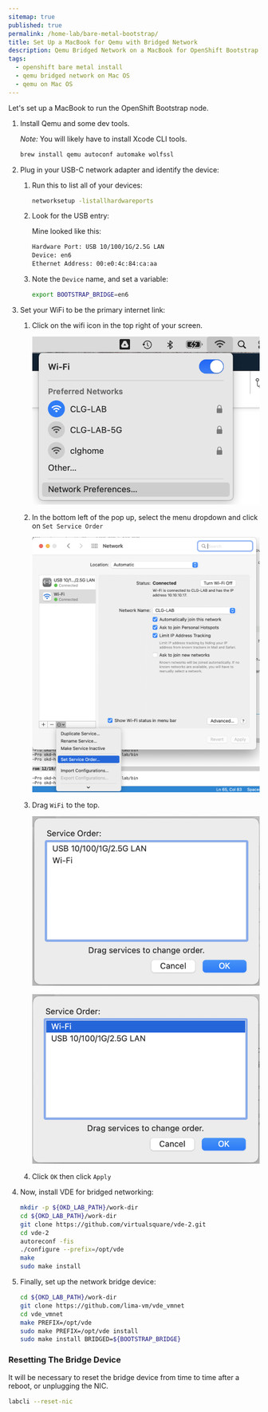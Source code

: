 ```yaml
---
sitemap: true
published: true
permalink: /home-lab/bare-metal-bootstrap/
title: Set Up a MacBook for Qemu with Bridged Network
description: Qemu Bridged Network on a MacBook for OpenShift Bootstrap Node
tags:
  - openshift bare metal install
  - qemu bridged network on Mac OS
  - qemu on Mac OS
---
```

Let's set up a MacBook to run the OpenShift Bootstrap node.

1. Install Qemu and some dev tools.

   _Note:_ You will likely have to install Xcode CLI tools.

   ```bash
   brew install qemu autoconf automake wolfssl
   ```

1. Plug in your USB-C network adapter and identify the device:

   1. Run this to list all of your devices:

      ```bash
      networksetup -listallhardwareports
      ```

   1. Look for the USB entry:

      Mine looked like this:

      ```bash
      Hardware Port: USB 10/100/1G/2.5G LAN
      Device: en6
      Ethernet Address: 00:e0:4c:84:ca:aa
      ```

   1. Note the `Device` name, and set a variable:

      ```bash
      export BOOTSTRAP_BRIDGE=en6
      ```

1. Set your WiFi to be the primary internet link:

   1. Click on the wifi icon in the top right of your screen.

      ![Network Preferences](images/network-preferences.png)

   1. In the bottom left of the pop up, select the menu dropdown and click on `Set Service Order`

      ![Set Service Order](images/set-service-order.png)

   1. Drag `WiFi` to the top.

      ![Set Service Order](images/service-order.png)

      ![Set Service Order](images/wifi-first.png)

   1. Click `OK` then click `Apply`

1. Now, install VDE for bridged networking:

   ```bash
   mkdir -p ${OKD_LAB_PATH}/work-dir
   cd ${OKD_LAB_PATH}/work-dir
   git clone https://github.com/virtualsquare/vde-2.git
   cd vde-2
   autoreconf -fis
   ./configure --prefix=/opt/vde
   make
   sudo make install
   ```

1. Finally, set up the network bridge device:

   ```bash
   cd ${OKD_LAB_PATH}/work-dir
   git clone https://github.com/lima-vm/vde_vmnet
   cd vde_vmnet
   make PREFIX=/opt/vde
   sudo make PREFIX=/opt/vde install
   sudo make install BRIDGED=${BOOTSTRAP_BRIDGE}
   ```

### Resetting The Bridge Device

It will be necessary to reset the bridge device from time to time after a reboot, or unplugging the NIC.

```bash
labcli --reset-nic
```
